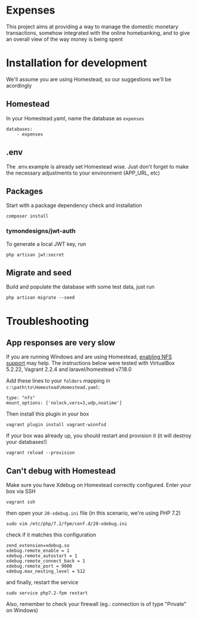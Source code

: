# Expenses

This project aims at providing a way to manage the domestic monetary transactions, somehow integrated with the online homebanking, and to give an overall view of the way money is being spent

# Installation for development

We'll assume you are using Homestead, so our suggestions we'll be acordingly

## Homestead

In your Homestead.yaml, name the database as `expenses`

```
databases:
    - expenses
```

## .env

The .env.example is already set Homestead wise. Just don't forget to make the necessary adjustments to your environment (APP_URL, etc)

## Packages

Start with a package dependency check and installation

```
composer install
```

### tymondesigns/jwt-auth

To generate a local JWT key, run

```
php artisan jwt:secret
```

## Migrate and seed

Build and populate the database with some test data, just run

```
php artisan migrate --seed
```

# Troubleshooting

## App responses are very slow

If you are running Windows and are using Homestead, [enabling NFS support](http://backendtime.com/setup-laravel-homestead-windows/#speeding-up) may help. The instructions below were tested with VirtualBox 5.2.22, Vagrant 2.2.4 and laravel/homestead v7.18.0

Add these lines to your `folders` mapping in `c:\path\to\Homestead\Homestead.yaml`:

```
type: "nfs"
mount_options: ['nolock,vers=3,udp,noatime']
```

Then install this plugin in your box

```
vagrant plugin install vagrant-winnfsd
```

If your box was already up, you should restart and provision it (it will destroy your databases!)

```
vagrant reload --provision
```

## Can't debug with Homestead

Make sure you have Xdebug on Homestead correctly configured. Enter your box via SSH

```
vagrant ssh
```

then open your `20-xdebug.ini` file (in this scenario, we're using PHP 7.2)

```
sudo vim /etc/php/7.2/fpm/conf.d/20-xdebug.ini
```

check if it matches this configuration

```
zend_extension=xdebug.so
xdebug.remote_enable = 1
xdebug.remote_autostart = 1
xdebug.remote_connect_back = 1
xdebug.remote_port = 9000
xdebug.max_nesting_level = 512
```

and finally, restart the service

```
sudo service php7.2-fpm restart
```

Also, remember to check your firewall (eg.: connection is of type "Private" on Windows)
